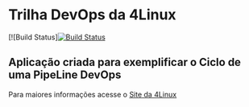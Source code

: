 # Trilha DevOps da 4Linux

<!-- Altere a Flag abaixo com sua URL do Travis -->
[![Build Status][![Build Status](https://travis-ci.org/liamaromba/DevOpsLab-HelloWorld.svg?branch=master)](https://travis-ci.org/liamaromba/DevOpsLab-HelloWorld)

## Aplicação criada para exemplificar o Ciclo de uma PipeLine DevOps


Para maiores informações acesse o [Site da 4Linux](https://www.4linux.com.br/cursos/devops)
